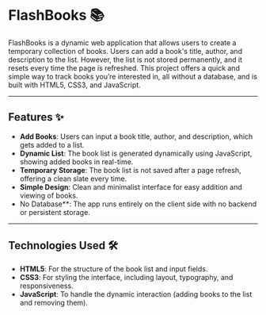 # FlashBooks 📚
FlashBooks is a dynamic web application that allows users to create a temporary collection of books. Users can add a book's title, author, and description to the list. 
However, the list is not stored permanently, and it resets every time the page is refreshed. 
This project offers a quick and simple way to track books you’re interested in, all without a database, and is built with HTML5, CSS3, and JavaScript.

---

## Features ✨
* **Add Books**: Users can input a book title, author, and description, which gets added to a list.
* **Dynamic List**: The book list is generated dynamically using JavaScript, showing added books in real-time.
* **Temporary Storage**: The book list is not saved after a page refresh, offering a clean slate every time.
* **Simple Design**: Clean and minimalist interface for easy addition and viewing of books.
* No Database**: The app runs entirely on the client side with no backend or persistent storage.

---
## Technologies Used 🛠️
* **HTML5**: For the structure of the book list and input fields.
* **CSS3**: For styling the interface, including layout, typography, and responsiveness.
* **JavaScript**: To handle the dynamic interaction (adding books to the list and removing them).
